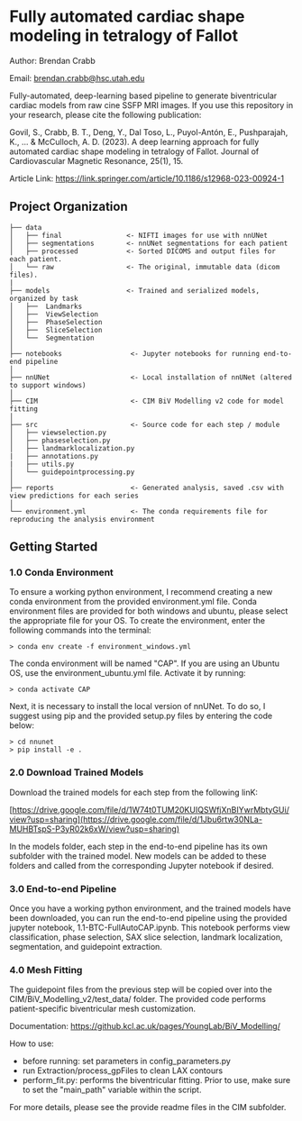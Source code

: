 Fully automated cardiac shape modeling in tetralogy of Fallot
==============================

Author: Brendan Crabb

Email: brendan.crabb@hsc.utah.edu

Fully-automated, deep-learning based pipeline to generate biventricular cardiac models from raw cine SSFP MRI images. If you use this repository in your research, please cite the following publication:

Govil, S., Crabb, B. T., Deng, Y., Dal Toso, L., Puyol-Antón, E., Pushparajah, K., ... & McCulloch, A. D. (2023). A deep learning approach for fully automated cardiac shape modeling in tetralogy of Fallot. Journal of Cardiovascular Magnetic Resonance, 25(1), 15.

Article Link: https://link.springer.com/article/10.1186/s12968-023-00924-1


Project Organization
------------

    ├── data
    │   ├── final                <- NIFTI images for use with nnUNet
    │   ├── segmentations        <- nnUNet segmentations for each patient
    │   ├── processed            <- Sorted DICOMS and output files for each patient.
    │   └── raw                  <- The original, immutable data (dicom files).
    |
    ├── models                   <- Trained and serialized models, organized by task
    │   ├──  Landmarks 
    │   ├──  ViewSelection 
    │   ├──  PhaseSelection 
    │   ├──  SliceSelection 
    │   └──  Segmentation
    │
    ├── notebooks                 <- Jupyter notebooks for running end-to-end pipeline
    │
    ├── nnUNet                    <- Local installation of nnUNet (altered to support windows)
    │
    ├── CIM                       <- CIM BiV Modelling v2 code for model fitting
    │
    ├── src                       <- Source code for each step / module
    │   ├── viewselection.py
    │   ├── phaseselection.py  
    │   ├── landmarklocalization.py
    |   ├── annotations.py
    |   ├── utils.py
    │   └── guidepointprocessing.py     
    │
    ├── reports                   <- Generated analysis, saved .csv with view predictions for each series
    │
    └── environment.yml           <- The conda requirements file for reproducing the analysis environment

## Getting Started

### 1.0 Conda Environment

To ensure a working python environment, I recommend creating a new conda environment from the provided environment.yml file. Conda environment files are provided for both windows and ubuntu, please select the appropriate file for your OS. To create the environment, enter the following commands into the terminal: 

```
> conda env create -f environment_windows.yml
```
    
The conda environment will be named "CAP". If you are using an Ubuntu OS, use the environment_ubuntu.yml file. Activate it by running:

```
> conda activate CAP
```

Next, it is necessary to install the local version of nnUNet. To do so, I suggest using pip and the provided setup.py files by entering the code below:

```
> cd nnunet
> pip install -e .
```

### 2.0 Download Trained Models

Download the trained models for each step from the following linK:

[https://drive.google.com/file/d/1W74t0TUM20KUIQSWfjXnBIYwrMbtyGUi/view?usp=sharing](https://drive.google.com/file/d/1Jbu6rtw30NLa-MUHBTspS-P3yR02k6xW/view?usp=sharing)

In the models folder, each step in the end-to-end pipeline has its own subfolder with the trained model. New models can be added to these folders and called from the corresponding Jupyter notebook if desired. 

### 3.0 End-to-end Pipeline

Once you have a working python environment, and the trained models have been downloaded, you can run the end-to-end pipeline using the provided jupyter notebook, 1.1-BTC-FullAutoCAP.ipynb. This notebook performs view classification, phase selection, SAX slice selection, landmark localization, segmentation, and guidepoint extraction. 

### 4.0 Mesh Fitting

The guidepoint files from the previous step will be copied over into the CIM/BiV_Modelling_v2/test_data/ folder. The provided code performs patient-specific biventricular mesh customization. 

Documentation: https://github.kcl.ac.uk/pages/YoungLab/BiV_Modelling/

How to use:

- before running: set parameters in config_parameters.py
- run Extraction/process_gpFiles to clean LAX contours
- perform_fit.py: performs the biventricular fitting. Prior to use, make sure to set the "main_path" variable within the script. 

For more details, please see the provide readme files in the CIM subfolder. 


